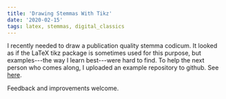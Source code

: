 ```yaml
---
title: 'Drawing Stemmas With Tikz'
date: '2020-02-15'
tags: latex, stemmas, digital_classics
---
```


I recently needed to draw a publication quality stemma codicum. It looked as if
the LaTeX tikz package is sometimes used for this purpose, but examples---the
way I learn best---were hard to find. To help the next person who comes
along, I uploaded an example repository to github. See
[here](https://github.com/christopheryoung/stemma_with_tikz_example).

Feedback and improvements welcome.
